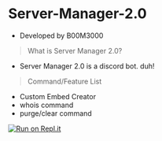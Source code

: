 # Server-Manager-2.0
- Developed by B00M3000 
> What is Server Manager 2.0?
- Server Manager 2.0 is a discord bot. duh!
> Command/Feature List
- Custom Embed Creator
- whois command
- purge/clear command

[![Run on Repl.it](https://repl.it/badge/github/B00M3000/Server-Manager-2.0)](https://repl.it/github/B00M3000/Server-Manager-2.0)

